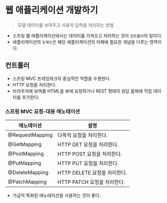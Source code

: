 # 웹 애플리케이션 개발하기

> 모델 데이터를 보여주고 사용자 입력을 처리하는 방법

- 스프링 웹 애플리케이션에서는 데이터를 가져오고 처리하는 것이 `컨트롤러`의 일이다.
- 애플리케이션의 `도메인`은 해당 애플리케이션의 이해에 필요한 개념을 다루는 영역이다.

## 컨트롤러

- 스프링 MVC 프레임워크의 중심적인 역할을 수행한다.
- HTTP 요청을 처리한다.
- 브라우저에 보여줄 HTML을 뷰에 요청하거나 REST 형태의 응답 몸체에 직접 데이터를 추가한다.

### 스프링 MVC 요청-대응 애노테이션

| 애노테이션      | 설명                         |
| --------------- | ---------------------------- |
| @RequestMapping | 다목적 요청을 처리한다.      |
| @GetMapping     | HTTP GET 요청을 처리한다.    |
| @PostMapping    | HTTP POST 요청을 처리한다.   |
| @PutMapping     | HTTP PUT 요청을 처리한다.    |
| @DeleteMapping  | HTTP DELETE 요청을 처리한다. |
| @PatchMapping   | HTTP PATCH 요청을 처리한다.  |

- 가급적 특화된 애노테이션을 사용하는 것이 좋다.
